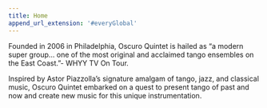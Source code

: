 ```yaml
---
title: Home
append_url_extension: '#everyGlobal'
---
```


<div class="main-text"><p>Founded in 2006 in Philadelphia, Oscuro Quintet is hailed as “a modern super group… one of the most original and acclaimed tango ensembles on the East Coast.”- WHYY TV On Tour.</p>
    
<p>Inspired by Astor Piazzolla’s signature amalgam of tango, jazz, and classical music, Oscuro Quintet embarked on a quest to present tango of past and now and create new music for this unique instrumentation.</p></div>